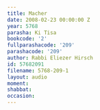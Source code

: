 ```yaml
---
title: Macher
date: 2008-02-23 00:00:00 Z
year: 5768
parasha: Ki Tisa
bookcode: '2'
fullparashacode: '209'
parashacode: '209'
author: Rabbi Eliezer Hirsch
id: 57682091
filename: 5768-209-1
layout: audio
moment: 
shabbat: 
occasion: 
---
```


